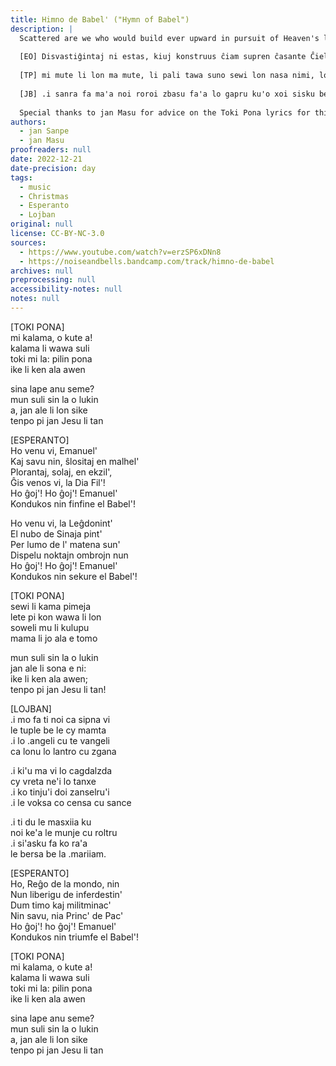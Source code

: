 ```yaml
---
title: Himno de Babel' ("Hymn of Babel")
description: |
  Scattered are we who would build ever upward in pursuit of Heaven's light, among the chaos of words, signs and tongues. But it matters not: for tonight, we are all one great family circle.
  
  [EO] Disvastiĝintaj ni estas, kiuj konstruus ĉiam supren ĉasante Ĉielan lumon, inter la ĥaoso de vortoj, signoj kaj lingvoj. Sed tio ne gravas: ĉar hodiaŭnokte, ni ĉiuj estas unu granda rondo familia.
  
  [TP] mi mute li lon ma mute, li pali tawa suno sewi lon nasa nimi, lon nasa sitelen, lon nasa toki. taso, ni li suli ala tan ni: tenpo pimeja ni la, mi mute li sama kulupu mama.
  
  [JB] .i sanra fa ma'a noi roroi zbasu fa'a lo gapru ku'o xoi sisku be le gusni co censa va'o le kalsa pe lo valsi je lo sinxa je lo bangu .i ku'i na vajni ki'u lodu'u ca le cabdei nicte ma'a co'a lanzu
  
  Special thanks to jan Masu for advice on the Toki Pona lyrics for this song!
authors:
  - jan Sanpe
  - jan Masu
proofreaders: null
date: 2022-12-21
date-precision: day
tags:
  - music
  - Christmas
  - Esperanto
  - Lojban
original: null
license: CC-BY-NC-3.0
sources:
  - https://www.youtube.com/watch?v=erzSP6xDNn8
  - https://noiseandbells.bandcamp.com/track/himno-de-babel
archives: null
preprocessing: null
accessibility-notes: null
notes: null
---
```


[TOKI PONA]  
mi kalama, o kute a!  
kalama li wawa suli  
toki mi la: pilin pona  
ike li ken ala awen

sina lape anu seme?  
mun suli sin la o lukin  
a, jan ale li lon sike  
tenpo pi jan Jesu li tan

[ESPERANTO]  
Ho venu vi, Emanuel'  
Kaj savu nin, ŝlositaj en malhel'  
Plorantaj, solaj, en ekzil',  
Ĝis venos vi, la Dia Fil'!  
Ho ĝoj'! Ho ĝoj'! Emanuel'  
Kondukos nin finfine el Babel'!

Ho venu vi, la Leĝdonint'  
El nubo de Sinaja pint'  
Per lumo de l' matena sun'  
Dispelu noktajn ombrojn nun  
Ho ĝoj'! Ho ĝoj'! Emanuel'  
Kondukos nin sekure el Babel'!

[TOKI PONA]  
sewi li kama pimeja  
lete pi kon wawa li lon  
soweli mu li kulupu  
mama li jo ala e tomo

mun suli sin la o lukin  
jan ale li sona e ni:  
ike li ken ala awen;  
tenpo pi jan Jesu li tan!

[LOJBAN]  
.i mo fa ti noi ca sipna vi  
le tuple be le cy mamta  
.i lo .angeli cu te vangeli  
ca lonu lo lantro cu zgana

.i ki'u ma vi lo cagdalzda  
cy vreta ne'i lo tanxe  
.i ko tinju'i doi zanselru'i  
.i le voksa co censa cu sance

.i ti du le masxiia ku  
noi ke'a le munje cu roltru  
.i si'asku fa ko ra'a  
le bersa be la .mariiam.

[ESPERANTO]  
Ho, Reĝo de la mondo, nin  
Nun liberigu de inferdestin'  
Dum timo kaj militminac'  
Nin savu, nia Princ' de Pac'  
Ho ĝoj'! ho ĝoj'! Emanuel'  
Kondukos nin triumfe el Babel'!

[TOKI PONA]  
mi kalama, o kute a!  
kalama li wawa suli  
toki mi la: pilin pona  
ike li ken ala awen

sina lape anu seme?  
mun suli sin la o lukin  
a, jan ale li lon sike  
tenpo pi jan Jesu li tan
